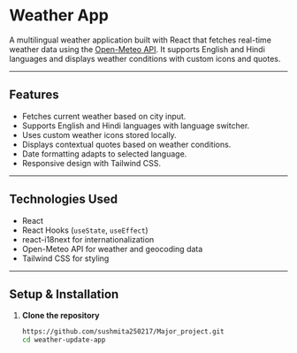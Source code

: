 # Weather App

A multilingual weather application built with React that fetches real-time weather data using the [Open-Meteo API](https://open-meteo.com/). It supports English and Hindi languages and displays weather conditions with custom icons and quotes.

---

## Features

- Fetches current weather based on city input.
- Supports English and Hindi languages with language switcher.
- Uses custom weather icons stored locally.
- Displays contextual quotes based on weather conditions.
- Date formatting adapts to selected language.
- Responsive design with Tailwind CSS.

---

## Technologies Used

- React
- React Hooks (`useState`, `useEffect`)
- react-i18next for internationalization
- Open-Meteo API for weather and geocoding data
- Tailwind CSS for styling

---

## Setup & Installation

1. **Clone the repository**

   ```bash
   https://github.com/sushmita250217/Major_project.git
   cd weather-update-app

